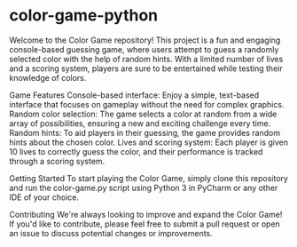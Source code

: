 # color-game-python

Welcome to the Color Game repository! This project is a fun and engaging console-based guessing game, where users attempt to guess a randomly selected color with the help of random hints. With a limited number of lives and a scoring system, players are sure to be entertained while testing their knowledge of colors.

Game Features
Console-based interface: Enjoy a simple, text-based interface that focuses on gameplay without the need for complex graphics.
Random color selection: The game selects a color at random from a wide array of possibilities, ensuring a new and exciting challenge every time.
Random hints: To aid players in their guessing, the game provides random hints about the chosen color.
Lives and scoring system: Each player is given 10 lives to correctly guess the color, and their performance is tracked through a scoring system.

Getting Started
To start playing the Color Game, simply clone this repository and run the color-game.py script using Python 3 in PyCharm or any other IDE of your choice.

Contributing
We're always looking to improve and expand the Color Game! If you'd like to contribute, please feel free to submit a pull request or open an issue to discuss potential changes or improvements.

